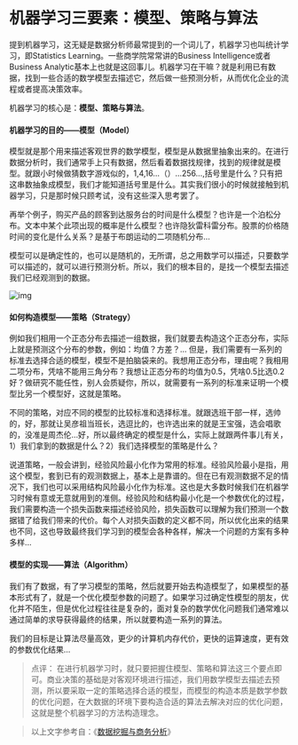 # 机器学习三要素：模型、策略与算法



提到机器学习，这无疑是数据分析师最常提到的一个词儿了，机器学习也叫统计学习，即Statistics Learning。一些商学院常常讲的Business Intelligence或者Business Analytic基本上也就是这回事儿。机器学习在干嘛？就是利用已有数据，找到一些合适的数学模型去描述它，然后做一些预测分析，从而优化企业的流程或者提高决策效率。

机器学习的核心是：**模型、策略与算法**。



#### **机器学习的目的——模型（Model）**

模型就是那个用来描述客观世界的数学模型，模型是从数据里抽象出来的。在进行数据分析时，我们通常手上只有数据，然后看着数据找规律，找到的规律就是模型。就跟小时候做猜数字游戏似的，1,4,16…（）…256…,括号里是什么？只有把这串数抽象成模型，我们才能知道括号里是什么。其实我们很小的时候就接触到机器学习，只是那时候只顾考试，没有这些深入思考罢了。

再举个例子，购买产品的顾客到达服务台的时间是什么模型？也许是一个泊松分布。文本中某个此项出现的概率是什么模型？也许隐狄雷科雷分布。股票的价格随时间的变化是什么关系？是基于布朗运动的二项随机分布…

模型可以是确定性的，也可以是随机的，无所谓，总之用数学可以描述，只要数学可以描述的，就可以进行预测分析。所以，我们的根本目的，是找一个模型去描述我们已经观测到的数据。



![img](https:////upload-images.jianshu.io/upload_images/5429138-29bf7f04a12cdadf.jpg?imageMogr2/auto-orient/strip%7CimageView2/2/w/344/format/webp)



#### 

#### **如何构造模型——策略（Strategy）**

例如我们相用一个正态分布去描述一组数据，我们就要去构造这个正态分布，实际上就是预测这个分布的参数，例如：均值？方差？… 但是，我们需要有一系列的标准去选择合适的模型，模型不是拍脑袋来的。我想用正态分布，理由呢？我相用二项分布，凭啥不能用三角分布？我想让正态分布的均值为0.5，凭啥0.5比选0.2好？做研究不能任性，别人会质疑你，所以，就需要有一系列的标准来证明一个模型比另一个模型好，这就是策略。

不同的策略，对应不同的模型的比较标准和选择标准。就跟选班干部一样，选帅的，好，那就让吴彦祖当班长，选逗比的，也许选出来的就是王宝强，选会唱歌的，没准是周杰伦…好，所以最终确定的模型是什么，实际上就跟两件事儿有关，1）我们拿到的数据是什么？2）我们选择模型的策略是什么？

说道策略，一般会讲到，经验风险最小化作为常用的标准。经验风险最小是指，用这个模型，套到已有的观测数据上，基本上是靠谱的。但在已有观测数据不足的情况下，我们也可以采用结构风险最小化作为标准。这也是大多数时候我们在机器学习时候有意或无意就用到的准侧。经验风险和结构最小化是一个参数优化的过程，我们需要构造一个损失函数来描述经验风险，损失函数可以理解为我们预测一个数据错了给我们带来的代价。每个人对损失函数的定义都不同，所以优化出来的结果也不同，这也导致最终我们学习到的模型会各种各样，解决一个问题的方案有多种多样… 



#### **模型的实现——算法（Algorithm）**

我们有了数据，有了学习模型的策略，然后就要开始去构造模型了，如果模型的基本形式有了，就是一个优化模型参数的问题了。如果学习过确定性模型的朋友，优化并不陌生，但是优化过程往往是复杂的，面对复杂的数学优化问题我们通常难以通过简单的求导获得最终的结果，所以就要构造一系列的算法。

我们的目标是让算法尽量高效，更少的计算机内存代价，更快的运算速度，更有效的参数优化结果…



> 点评： 在进行机器学习时，就只要把握住模型、策略和算法这三个要点即可。商业决策的基础是对客观环境进行描述，我们用数学模型去描述去预测，所以要采取一定的策略选择合适的模型，而模型的构造本质是数学参数的优化问题，在大数据的环境下要构造合适的算法去解决对应的优化问题，这就是整个机器学习的方法构造理念。





> 以上文字参考自：《[数据挖掘与商务分析](https://link.jianshu.com/?t=https%3A%2F%2Fzhuanlan.zhihu.com%2Fp%2F23099921)》

